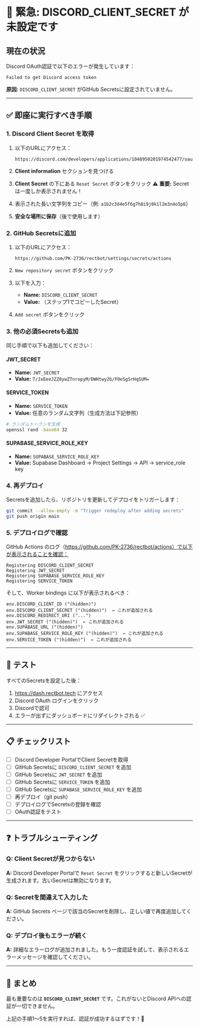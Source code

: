 # 🚨 緊急: DISCORD_CLIENT_SECRET が未設定です

## 現在の状況

Discord OAuth認証で以下のエラーが発生しています：
```
Failed to get Discord access token
```

**原因:** `DISCORD_CLIENT_SECRET` がGitHub Secretsに設定されていません。

---

## ✅ 即座に実行すべき手順

### 1. Discord Client Secret を取得

1. 以下のURLにアクセス：
   ```
   https://discord.com/developers/applications/1048950201974542477/oauth2
   ```

2. **Client information** セクションを見つける

3. **Client Secret** の下にある `Reset Secret` ボタンをクリック
   ⚠️ **重要:** Secretは一度しか表示されません！

4. 表示された長い文字列をコピー（例: `a1b2c3d4e5f6g7h8i9j0k1l2m3n4o5p6`）

5. **安全な場所に保存**（後で使用します）

### 2. GitHub Secretsに追加

1. 以下のURLにアクセス：
   ```
   https://github.com/PK-2736/rectbot/settings/secrets/actions
   ```

2. `New repository secret` ボタンをクリック

3. 以下を入力：
   - **Name:** `DISCORD_CLIENT_SECRET`
   - **Value:** （ステップ1でコピーしたSecret）

4. `Add secret` ボタンをクリック

### 3. 他の必須Secretsも追加

同じ手順で以下も追加してください：

#### JWT_SECRET
- **Name:** `JWT_SECRET`
- **Value:** `T/JxEeeJZZ0ywZTnropyM/DWHtwy2b/F0eSgSrHqSUM=`

#### SERVICE_TOKEN
- **Name:** `SERVICE_TOKEN`
- **Value:** 任意のランダム文字列（生成方法は下記参照）

```bash
# ランダムトークンを生成
openssl rand -base64 32
```

#### SUPABASE_SERVICE_ROLE_KEY
- **Name:** `SUPABASE_SERVICE_ROLE_KEY`
- **Value:** Supabase Dashboard → Project Settings → API → service_role key

### 4. 再デプロイ

Secretsを追加したら、リポジトリを更新してデプロイをトリガーします：

```bash
git commit --allow-empty -m "Trigger redeploy after adding secrets"
git push origin main
```

### 5. デプロイログで確認

GitHub Actions のログ（https://github.com/PK-2736/rectbot/actions）で以下が表示されることを確認：

```
Registering DISCORD_CLIENT_SECRET
Registering JWT_SECRET
Registering SUPABASE_SERVICE_ROLE_KEY
Registering SERVICE_TOKEN
```

そして、Worker bindings に以下が表示されるべき：

```
env.DISCORD_CLIENT_ID ("(hidden)")
env.DISCORD_CLIENT_SECRET ("(hidden)")  ← これが追加される
env.DISCORD_REDIRECT_URI ("...")
env.JWT_SECRET ("(hidden)")  ← これが追加される
env.SUPABASE_URL ("(hidden)")
env.SUPABASE_SERVICE_ROLE_KEY ("(hidden)")  ← これが追加される
env.SERVICE_TOKEN ("(hidden)")  ← これが追加される
```

---

## 🧪 テスト

すべてのSecretsを設定した後：

1. https://dash.rectbot.tech にアクセス
2. Discord OAuth ログインをクリック
3. Discordで認可
4. エラーが出ずにダッシュボードにリダイレクトされる ✅

---

## 📋 チェックリスト

- [ ] Discord Developer PortalでClient Secretを取得
- [ ] GitHub Secretsに `DISCORD_CLIENT_SECRET` を追加
- [ ] GitHub Secretsに `JWT_SECRET` を追加
- [ ] GitHub Secretsに `SERVICE_TOKEN` を追加
- [ ] GitHub Secretsに `SUPABASE_SERVICE_ROLE_KEY` を追加
- [ ] 再デプロイ（git push）
- [ ] デプロイログでSecretsの登録を確認
- [ ] OAuth認証をテスト

---

## ❓ トラブルシューティング

### Q: Client Secretが見つからない

**A:** Discord Developer Portalで `Reset Secret` をクリックすると新しいSecretが生成されます。古いSecretは無効になります。

### Q: Secretを間違えて入力した

**A:** GitHub Secrets ページで該当のSecretを削除し、正しい値で再度追加してください。

### Q: デプロイ後もエラーが続く

**A:** 詳細なエラーログが追加されました。もう一度認証を試して、表示されるエラーメッセージを確認してください。

---

## 🎯 まとめ

最も重要なのは **`DISCORD_CLIENT_SECRET`** です。これがないとDiscord APIへの認証が一切できません。

上記の手順1〜5を実行すれば、認証が成功するはずです！🚀
